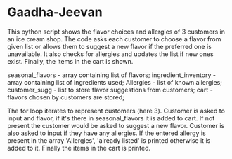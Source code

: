 # Gaadha-Jeevan
This python script shows the flavor choices and allergies of 3 customers in an ice cream shop. The code asks each customer to choose a flavor from given list or allows them to suggest a new flavor if the preferred one is unavailable. It also checks for allergies and updates the list if new ones exist. Finally, the items in the cart is shown.

seasonal_flavors - array containing list of flavors;
ingredient_inventory - array containing list of ingredients used;
Allergies - list of known allergies;
customer_sugg - list to store flavor suggestions from customers;
cart - flavors chosen by customers are stored;

The for loop iterates to represent customers (here 3).
Customer is asked to input and flavor, if it's there in seasonal_flavors it is added to cart. If not present the customer would be asked to suggest  a new flavor.
Customer is also asked to input if they have any allergies. If the entered allergy is present in the array 'Allergies', 'already listed' is printed otherwise it is added to it.
Finally the items in the cart is printed.
